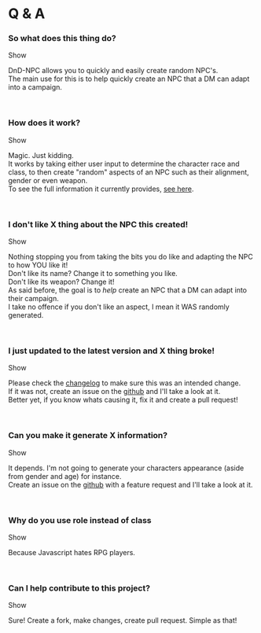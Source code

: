 <script>const page = "qa"</script>

<h1><b>Q & A</b></h1>
<div class="main">
	<h3 class="inline">So what does this thing do?</h3>
	<a id="1" onclick="showHide('1', '11')">Show</a>
	<div class="embed qa showHide" id="11">
		<p class="description">DnD-NPC allows you to quickly and easily create random NPC's.<br>
		The main use for this is to help quickly create an NPC that a DM can adapt into a campaign.</p></div>
	<br>
	<h3 class="inline">How does it work?</h3>
	<a id="2" onclick="showHide('2', '22')">Show</a>
	<div class="embed qa showHide" id ="22">
		<p class="description">Magic. Just kidding.<br/>
	It works by taking either user input to determine the character race and class, to then create "random" aspects of an NPC such as their alignment, gender or even weapon.<br>
	To see the full information it currently provides, <a href="./usage.html#output">see here</a>.</p></div>
	<br>
	<h3 class="inline">I don't like X thing about the NPC this created!</h3>
	<a id="3" onclick="showHide('3', '33')">Show</a>
	<div class="embed qa showHide" id="33">
		<p class="description">Nothing stopping you from taking the bits you do like and adapting the NPC to how YOU like it!<br>
	Don't like its name? Change it to something you like.<br>
	Don't like its weapon? Change it!<br>
	As said before, the goal is to <i>help</i> create an NPC that a DM can adapt into their campaign.<br>
	I take no offence if you don't like an aspect, I mean it WAS randomly generated.</p></div>
	<br>
	<h3 class="inline">I just updated to the latest version and X thing broke!</h3>
	<a id="4" onclick="showHide('4', '44')">Show</a>
	<div class="embed qa showHide" id="44">
		<p class="description">Please check the <a href="./changelog.html">changelog</a> to make sure this was an intended change.<br>
	If it was not, create an issue on the <a href="https://github.com/Multarix/DnD-NPC/issues">github</a> and I'll take a look at it.<br>
	Better yet, if you know whats causing it, fix it and create a pull request!</p></div>
	<br>
	<h3 class="inline">Can you make it generate X information?</h3>
	<a id="5" onclick="showHide('5', '55')">Show</a>
	<div class="embed qa showHide" id="55">
		<p class="description">It depends. I'm not going to generate your characters appearance (aside from gender and age) for instance.<br>
	Create an issue on the <a href="https://github.com/Multarix/DnD-NPC/issues">github</a> with a feature request and I'll take a look at it.</p></div>
	<br>
	<h3 class="inline">Why do you use role instead of class</h3>
	<a id="6" onclick="showHide('6', '66')">Show</a>
	<div class="embed qa showHide" id="66">
		<p class="description">Because Javascript hates RPG players.</p></div>
	<br>
	<h3 class="inline">Can I help contribute to this project?</h3>
	<a id="7" onclick="showHide('7', '77')">Show</a>
	<div class="embed qa showHide" id="77">
		<p class="description">Sure! Create a fork, make changes, create pull request. Simple as that!</p></div>
	<br>
</div>
